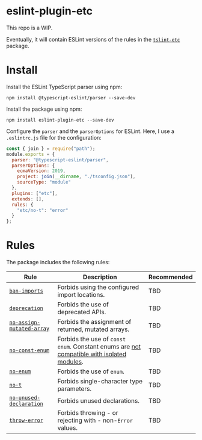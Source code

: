 # eslint-plugin-etc

This repo is a WIP.

Eventually, it will contain ESLint versions of the rules in the [`tslint-etc`](https://github.com/cartant/tslint-etc) package.

# Install

Install the ESLint TypeScript parser using npm:

```
npm install @typescript-eslint/parser --save-dev
```

Install the package using npm:

```
npm install eslint-plugin-etc --save-dev
```

Configure the `parser` and the `parserOptions` for ESLint. Here, I use a `.eslintrc.js` file for the configuration:

```js
const { join } = require("path");
module.exports = {
  parser: "@typescript-eslint/parser",
  parserOptions: {
    ecmaVersion: 2019,
    project: join(__dirname, "./tsconfig.json"),
    sourceType: "module"
  },
  plugins: ["etc"],
  extends: [],
  rules: {
    "etc/no-t": "error"
  }
};
```

# Rules

The package includes the following rules:

| Rule | Description | Recommended |
| --- | --- | --- |
[`ban-imports`](https://github.com/cartant/eslint-plugin-etc/blob/master/source/rules/ban-imports.ts) | Forbids using the configured import locations. | TBD |
[`deprecation`](https://github.com/cartant/eslint-plugin-etc/blob/master/source/rules/deprecation.ts) | Forbids the use of deprecated APIs. | TBD |
[`no-assign-mutated-array`](https://github.com/cartant/eslint-plugin-etc/blob/master/source/rules/no-assign-mutated-array.ts) | Forbids the assignment of returned, mutated arrays. | TBD |
[`no-const-enum`](https://github.com/cartant/eslint-plugin-etc/blob/master/source/rules/no-const-enum.ts) | Forbids the use of `const enum`. Constant enums are [not compatible with isolated modules](https://ncjamieson.com/dont-export-const-enums/). | TBD |
[`no-enum`](https://github.com/cartant/eslint-plugin-etc/blob/master/source/rules/no-enum.ts) | Forbids the use of `enum`. | TBD |
[`no-t`](https://github.com/cartant/eslint-plugin-etc/blob/master/source/rules/no-t.ts) | Forbids single-character type parameters. | TBD |
[`no-unused-declaration`](https://github.com/cartant/eslint-plugin-etc/blob/master/source/rules/no-unused-declaration.ts) | Forbids unused declarations. | TBD |
[`throw-error`](https://github.com/cartant/eslint-plugin-etc/blob/master/source/rules/throw-error.ts) | Forbids throwing - or rejecting with - non-`Error` values. | TBD |